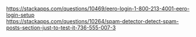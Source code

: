 https://stackapps.com/questions/10469/eero-login-1-800-213-4001-eero-login-setup<br>https://stackapps.com/questions/10264/spam-detector-detect-spam-posts-section-just-to-test-it-736-555-007-3

